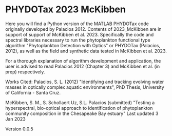 # PHYDOTax 2023 McKibben

Here you will find a Python version of the MATLAB PHYDOTax code originally developed by Palacios 2012. Contents of 2023_McKibben are in support of support of McKibben et al. 2023. Specifically the code and spectral libraries necessary to run the phytoplankton functional type algorithm "Phytoplankton Detection with Optics" or PHYDOTax (Palacios, 2012), as well as the field and synthetic data tested in McKibben et al. 2023.

For a thorough explanation of algorithm development and application, the user is advised to read Palacios 2012 (Chapter 3) and McKibben et al. (in prep) respectively.

Works Cited: Palacios, S. L. (2012) "Identifying and tracking evolving water masses in optically complex aquatic environments", PhD Thesis, University of California - Santa Cruz.

McKibben, S. M., S. Schollaert Uz, S.L. Palacios (submitted) "Testing a hyperspectral, bio-optical approach to identification of phytoplankton community composition in the Chesapeake Bay estuary" Last updated 3 Jan 2023

Version 0.0.5
